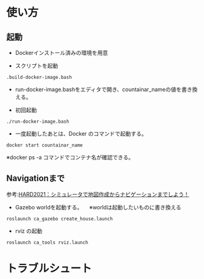 # 使い方

## 起動

- Dockerインストール済みの環境を用意

- スクリプトを起動
``` 
.build-docker-image.bash
```

- run-docker-image.bashをエディタで開き、countainar_nameの値を書き換える。

- 初回起動
``` 
./run-docker-image.bash
```

- 一度起動したあとは、Docker のコマンドで起動する。

```
docker start countainar_name
```

※docker ps -a コマンドでコンテナ名が確認できる。

## Navigationまで

参考:[HARD2021：シミュレータで地図作成からナビゲーションまでしよう！](https://demura.net/robot/hard/20061.html)

- Gazebo worldを起動する。
　※worldは起動したいものに書き換える

```
roslaunch ca_gazebo create_house.launch
```

- rviz の起動
```
roslaunch ca_tools rviz.launch
```

# トラブルシュート
